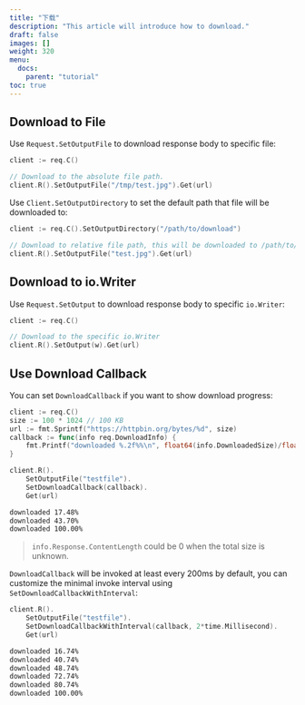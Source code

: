 ```yaml
---
title: "下载"
description: "This article will introduce how to download."
draft: false
images: []
weight: 320
menu:
  docs:
    parent: "tutorial"
toc: true
---
```


## Download to File

Use `Request.SetOutputFile` to download response body to specific file:

```go
client := req.C()

// Download to the absolute file path.
client.R().SetOutputFile("/tmp/test.jpg").Get(url)
```

Use `Client.SetOutputDirectory` to set the default path that file will be downloaded to:

```go
client := req.C().SetOutputDirectory("/path/to/download")

// Download to relative file path, this will be downloaded to /path/to/download/test.jpg
client.R().SetOutputFile("test.jpg").Get(url)
```

## Download to io.Writer

Use `Request.SetOutput` to download response body to specific `io.Writer`:

```go
client := req.C()

// Download to the specific io.Writer
client.R().SetOutput(w).Get(url)
```

## Use Download Callback

You can set `DownloadCallback` if you want to show download progress:

```go
client := req.C()
size := 100 * 1024 // 100 KB
url := fmt.Sprintf("https://httpbin.org/bytes/%d", size)
callback := func(info req.DownloadInfo) {
    fmt.Printf("downloaded %.2f%%\n", float64(info.DownloadedSize)/float64(info.Response.ContentLength)*100.0)
}

client.R().
    SetOutputFile("testfile").
    SetDownloadCallback(callback).
    Get(url)
```

```txt
downloaded 17.48%
downloaded 43.70%
downloaded 100.00%
```

> `info.Response.ContentLength` could be 0 when the total size is unknown.

`DownloadCallback` will be invoked at least every 200ms by default, you can customize the minimal invoke interval using `SetDownloadCallbackWithInterval`:

```go
client.R().
    SetOutputFile("testfile").
    SetDownloadCallbackWithInterval(callback, 2*time.Millisecond).
    Get(url)
```

```txt
downloaded 16.74%
downloaded 40.74%
downloaded 48.74%
downloaded 72.74%
downloaded 80.74%
downloaded 100.00%
```
